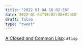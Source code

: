 ```yaml
---
title: "2022 01 04 16 02 38"
date: 2022-01-04T16:02:38+01:00
draft: false
type: "tweet"
---
```

[A Closed and Common Lisp](https://www.flooey.org/commonlisp.html). `#lisp`
